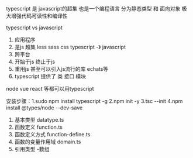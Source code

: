 typescript 是 javascript的超集  也是一个编程语言
分为静态类型 和 面向对象 极大增强代码可读性和编译性

typescript vs javascript
1. 应用程序
2. 是js 超集 less sass css typescript -》 javascript
3. 跨平台
4. 开始于js 终止于js
5. 重用js 甚至可以引入js流行的库 echats等
6. typescript 提供了 类 接口 模块

node vue react 等都可以用typescript

安装步骤：1.sudo npm install typescript -g
2.npm init -y  3.tsc --init 4.npm install @types/node --dev-save


1. 基本类型 datatype.ts
2. 函数定义 function.ts
3. 函数定义方式 function-define.ts
4. 函数的变量作用域 domain.ts
5. 引用类型 -数组 